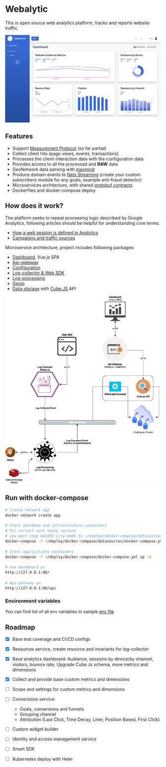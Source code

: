 # Webalytic

This is open source web analytics platform, tracks and reports website traffic.  

<img src="./docs/dashboard.jpg" width="800">

## Features 

- Support [Measurement Protocol](https://developers.google.com/analytics/devguides/collection/protocol/v1?hl=ru) (so far partial)
- Collect client hits (page views, events, transactions)
- Processes the client-interaction data with the configuration data 
- Provides access to all the processed and **RAW** data
- GeoNetwork data parsing with [maxmind](https://www.maxmind.com)
- Produce domain events to [Nats Streaming](https://docs.nats.io/nats-streaming-concepts/intro) (create your custom subscribers module for any goals, example anti-fraud detector)
- Microservices architecture, with shared [protobuf contracts](https://github.com/webalytic/protorepo)
- Dockerfiles and docker-compose deploy

## How does it work?

The platform seeks to repeat processing logic described by Google Analytics, following articles should be helpful for understanding core terms:

- [How a web session is defined in Analytics](https://support.google.com/analytics/answer/2731565?hl=en)
- [Campaigns and traffic sources](https://support.google.com/analytics/answer/6205762?hl=en)

Microservice architecture, project includes following packages:
  - [Dashboard](./src/dashboard/README.md), Vue.js SPA
  - [Api-gateway](./src/api-gateway/README.md)
  - [Configuration](./src/configuration/README.md)
  - [Log-collector & Web SDK](./src/log-collector/README.md)
  - [Log-processing](./src/log-processing/README.md)
  - [Geoip](./src/geoip/README.md)
  - [Data-storage](./src/data-storage/README.md) with [Cube.JS](https://cube.dev/) API 

  <img src="./docs/WebAlyticMicroservices.jpg" width="800">

## Run with docker-compose

```bash
# Create network app 
docker network create app

# Start database and infrastructure containers
# For correct work Geoip service 
# you must copy GeoIP2-City.mmdb to ~/deploy/docker-compose/datasources/maxmind
docker-compose -f ~/deploy/docker-compose/datasources/docker-compose.yml up -d

# Start applications containers
docker-compose -f ~/deploy/docker-compose/docker-compose.yml up -d

# Vue dashboard on
http://127.0.0.1:80/

# Api-gateway on
http://127.0.0.1:80/api
```

### Environment variables

You can find list of all env variables in sample [env file](./deploy/docker-compose/.env)

## Roadmap

- [x] Base test coverage and CI/CD configs

- [x] Resources service, create resource and invariants for log-collector

- [x] Base analytics dashboard: Audience, sessions by device/by channel, visitors, bounce rate. Upgrade Cube.Js schema, more metrics and dimensions

- [x] Collect and provide base custom metrics and dimensions

- [ ] Scope and settings for custom metrics and dimensions

- [ ] Conversions service: 
  - Goals, conversions and funnels
  - Grouping channel
  - Attribution (Last Click, Time Decay, Liner, Position Based, First Click)

- [ ] Custom widget builder

- [ ] Identity and access management service

- [ ] Smart SDK

- [ ] Kubernetes deploy with Helm